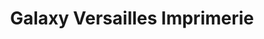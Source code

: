 ---
title: "Galaxy Versailles Imprimerie"
url: /versailles/galaxy-versailles-imprimerie/
shop: Kopieren
---